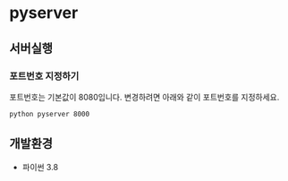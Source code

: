 # pyserver
## 서버실행
### 포트번호 지정하기
포트번호는 기본값이 8080입니다. 변경하려면 아래와 같이 포트번호를 지정하세요.

```
python pyserver 8000
```

## 개발환경
- 파이썬 3.8

